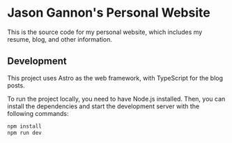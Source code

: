 # Jason Gannon's Personal Website

This is the source code for my personal website, which includes my resume, blog, and other information.

## Development

This project uses Astro as the web framework, with TypeScript for the blog posts.


To run the project locally, you need to have Node.js installed. Then, you can install the dependencies and start the development server with the following commands:

```bash
npm install
npm run dev
```


